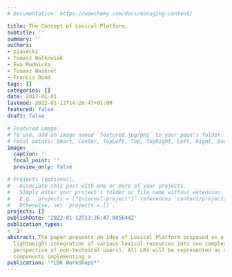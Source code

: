 ```yaml
---
# Documentation: https://wowchemy.com/docs/managing-content/

title: The Concept of Lexical Platform.
subtitle: ''
summary: ''
authors:
- piasecki
- Tomasz Walkowiak
- Ewa Rudnicka
- Tomasz Naskret
- Francis Bond
tags: []
categories: []
date: 2017-01-01
lastmod: 2022-01-12T14:26:47+01:00
featured: false
draft: false

# Featured image
# To use, add an image named `featured.jpg/png` to your page's folder.
# Focal points: Smart, Center, TopLeft, Top, TopRight, Left, Right, BottomLeft, Bottom, BottomRight.
image:
  caption: ''
  focal_point: ''
  preview_only: false

# Projects (optional).
#   Associate this post with one or more of your projects.
#   Simply enter your project's folder or file name without extension.
#   E.g. `projects = ["internal-project"]` references `content/project/deep-learning/index.md`.
#   Otherwise, set `projects = []`.
projects: []
publishDate: '2022-01-12T13:26:47.805644Z'
publication_types:
- '1'
abstract: The paper presents an idea of Lexical Platform proposed as a means for a
  lightweight integration of various lexical resources into one complex (from the
  perspective of non-technical users). All LRs will be represented as software web
  components implementing a
publication: '*LDK Workshops*'
---
```

